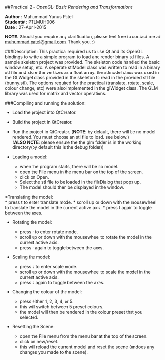 ##Practical 2 - _OpenGL: Basic Rendering and Transformations_

**Author** : Muhummad Yunus Patel  
**Student#** : PTLMUH006  
**Date** : 27-April-2015  

**NOTE:** Should you require any clarification, please feel free to contact me 
 at muhummad.patel@gmail.com. Thank you. :)

###Description:
This practical required us to use Qt and its OpenGL bindings to write a simple
program to load and render binary stl files. A sample skeleton project was 
provided. The skeleton code handled the basic window setup, etc. A seperate
stlModel class was written to read in a binary stl file and store the vertices
as a float array. the stlmodel class was used in the GLWidget class provided in
the skeleton to read in the provided stl file \(bunny.stl\). The options required
for the practical \(translate, rotate, scale, colour change, etc\) were also 
implemented in the glWidget class. The GLM library was used for matrix  and 
vector operations.

###Compiling and running the solution:

* Load the project into QtCreator.

* Build the project in QtCreator.

* Run the project in QtCreator. \(**NOTE**: by default, there will be no model 
 rendered. You must choose an stl file to load. see below.\)  
 \(**ALSO NOTE**: please ensure the the glm folder is in the working directory\(by
 default this is the debug folder\)\)
 
* Loading a model:  
    * when the program starts, there will be no model.
    * open the File menu in the menu bar on the top of the screen.
    * click on Open.
    * Select the stl file to be loaded in the fileDialog that pops up.
    * The model should then be displayed in the window.
    
*Translating the model:  
    * press t to enter translate mode.
    * scroll up or down with the mousewheel to translate the model in the current
     active axis.
    * press t again to toggle between the axes.

* Rotating the model:  
    * press r to enter rotate mode.
    * scroll up or down with the mousewheel to rotate the model in the current
     active axis.
    * press r again to toggle between the axes.
    
* Scaling the model:  
    * press s to enter scale mode.
    * scroll up or down with the mousewheel to scale the model in the current
     active axis.
    * press s again to toggle between the axes.

* Changing the colour of the model:  
    * press either 1, 2, 3, 4, or 5.
    * this will switch between 5 preset colours.
    * the model will then be rendered in the colour preset that you selected.
    
* Resetting the Scene:  
    * open the File menu from the menu bar at the top of the screen.
    * click on new/reset.
    * this will reload the current model and reset the scene (undoes any changes 
     you made to the scene).
